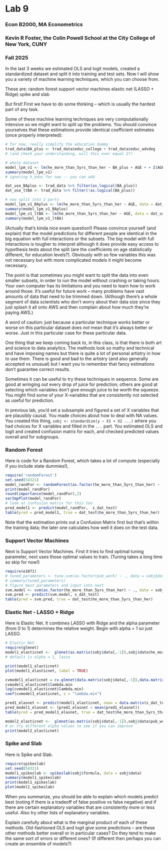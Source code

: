 Lab 9
================

### Econ B2000, MA Econometrics

### Kevin R Foster, the Colin Powell School at the City College of New York, CUNY

### Fall 2025

In the last 3 weeks we estimated OLS and logit models, created a
standardized dataset and split it into training and test sets. Now I
will show you a variety of machine learning techniques, which you can
choose from.

These are: random forest support vector machines elastic net (LASSO +
Ridge) spike and slab

But first! First we have to do some thinking – which is usually the
hardest part of any task.

Some of these machine learning techniques are very computationally
intensive so we might want to split up the problems. You should convince
yourselves that these estimations provide identical coefficient
estimates (once properly interpreted):

``` r
# for now, really simplify the education dummy
trad_data$BA_plus <- trad_data$educ_college + trad_data$educ_advdeg
# (and check your understanding, will this ever equal 2?)

# whole dataset
model_lpm_v1 <- lm(he_more_than_5yrs_than_her ~ BA_plus + AGE + + I(AGE*BA_plus), data = trad_data)
summary(model_lpm_v1)
# ignoring h_educ for now -- you can add

dat_use_BAplus <- trad_data %>% filter(as.logical(BA_plus)) 
dat_use_ltBA <- trad_data %>% filter(!as.logical(BA_plus)) 

# now split into 2 parts
model_lpm_v1_BAplus <- lm(he_more_than_5yrs_than_her ~ AGE, data = dat_use_BAplus)
summary(model_lpm_v1_BAplus)
model_lpm_v1_ltBA <- lm(he_more_than_5yrs_than_her ~ AGE, data = dat_use_ltBA)
summary(model_lpm_v1_ltBA)
```

(Actually that’s kinda nice exam question!) Please convince yourself
(and explain) that the model predictions for different people are
identical in the big equation with full interactions or the subsets. The
big model with full interactions is tougher to interpret although it
does provide easy access to hypothesis tests about the split (are the
coefficients on age statistically different, for education levels?).
Obviously with so few variables this was not necessary but with more
complicated models it might become necessary.

The point is that sometimes you might want to split the data into even
smaller subsets, in order to run the model without crashing or taking
hours. Your own computer has its limitations and you need to learn how
to work around those. It’s useful for future work – many problems have
vast amounts of data that need to be trimmed down. (Although there’s a
whole segment of data scientists who don’t worry about their data size
since they just splash it all onto AWS and then complain about how much
they’re paying AWS.)

A word of caution: just because a particular technique works better or
worse on this particular dataset does *not* mean that it’s always better
or worse. Just in this particular case for these particular data.

One thing that we keep coming back to, in this class, is that there is
both art and science to data analytics. The methods look so mathy and
technical and have imposing names but there is quite a lot of personal
artistry in how to use them. There is good and bad to the artistry (and
also generally accepted vs unusual) but I want you to remember that
fancy estimations don’t guarantee correct results.

Sometimes it can be useful to try these techniques in sequence. Some are
good at wringing out every drop of juice for prediction; others are good
at selecting which variables don’t give enough juice to be worth the
squeeze. You might find some of your X-variables that are consistently
not selected as useful for prediction.

In previous lab, you’d set a subsample and figured a set of X variables
that are plausibly causal. You made choices about how to deal with NA
values. You created this thing, `sobj <- standardize(y ~ X1 + X2 ...)`
where you had choices for X variables and filled in the `...` part. You
estimated OLS and logit and created confusion matrix for each, and
checked predicted values overall and for subgroups.

### Random Forest

Here is code for a Random Forest, which takes a lot of compute
(especially if you include state dummies!),

``` r
require('randomForest')
set.seed(54321)
model_randFor <- randomForest(as.factor(he_more_than_5yrs_than_her) ~ ., data = sobj$data, importance=TRUE, proximity=TRUE)
print(model_randFor)
round(importance(model_randFor),2)
varImpPlot(model_randFor)
# look at confusion matrix for this too
pred_model1 <- predict(model_randFor,  s_dat_test)
table(pred = pred_model1, true = dat_test$he_more_than_5yrs_than_her)
```

Note that the estimation prints out a Confusion Matrix first but that’s
within the training data; the later one calculates how well it does on
the test data.

### Support Vector Machines

Next is Support Vector Machines. First it tries to find optimal tuning
parameter, next uses those optimal values to train. (Tuning takes a long
time so skip for now!)

``` r
require(e1071)
# tuned_parameters <- tune.svm(as.factor(pub_work) ~ ., data = sobj$data, gamma = 10^(-3:0), cost = 10^(-2:2)) 
# summary(tuned_parameters)
# figure best parameters and input into next
svm.model <- svm(as.factor(he_more_than_5yrs_than_her) ~ ., data = sobj$data, cost = 1, gamma = 0.1)
svm.pred <- predict(svm.model, s_dat_test)
table(pred = svm.pred, true = dat_test$he_more_than_5yrs_than_her)
```

### Elastic Net - LASSO + Ridge

Here is Elastic Net. It combines LASSO with Ridge and the alpha
parameter (from 0 to 1) determines the relative weight. Begin with alpha
= 1 so just LASSO.

``` r
# Elastic Net
require(glmnet)
model1_elasticnet <-  glmnet(as.matrix(sobj$data[,-1]),sobj$data$he_more_than_5yrs_than_her) 
# default is alpha = 1, lasso

print(model1_elasticnet)
plot(model1_elasticnet, label = TRUE)

cvmodel1_elasticnet = cv.glmnet(data.matrix(sobj$data[,-1]),data.matrix(sobj$data$he_more_than_5yrs_than_her)) 
cvmodel1_elasticnet$lambda.min
log(cvmodel1_elasticnet$lambda.min)
coef(cvmodel1_elasticnet, s = "lambda.min")

pred1_elasnet <- predict(model1_elasticnet, newx = data.matrix(s_dat_test), s = cvmodel1_elasticnet$lambda.min)
pred_model1_elasnet <- (pred1_elasnet < mean(pred1_elasnet)) 
table(pred = pred_model1_elasnet, true = dat_test$he_more_than_5yrs_than_her)

model2_elasticnet <-  glmnet(as.matrix(sobj$data[,-1]),sobj$data$pub_work, alpha = 0) 
# or try different alpha values to see if you can improve
print(model2_elasticnet)
```

### Spike and Slab

Here is Spike and Slab.

``` r
require(spikeslab)
set.seed(54321)
model1_spikeslab <- spikeslab(sobj$formula, data = sobj$data)
summary(model1_spikeslab)
print(model1_spikeslab)
plot(model1_spikeslab)
```

When you summarize, you should be able to explain which models predict
best (noting if there is a tradeoff of false positive vs false negative)
and if there are certain explanatory variables that are consistently
more or less useful. Also try other lists of explanatory variables.

Explain carefully about what is the marginal product of each of these
methods. Old-fashioned OLS and logit give some predictions – are these
other methods better overall or in particular cases? Do they tend to
make the same sort of errors or different ones? (If different then
perhaps you can create an ensemble of models?)
